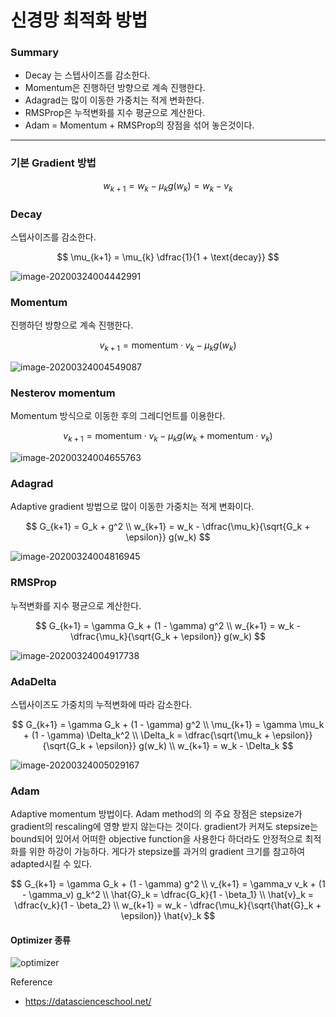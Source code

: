 <script> MathJax.Hub.Queue(["Typeset", MathJax.Hub]); </script>

# 신경망 최적화 방법

### Summary

- Decay 는 스텝사이즈를 감소한다.
- Momentum은 진행하던 방향으로 계속 진행한다.
- Adagrad는 많이 이동한 가중치는 적게 변화한다. 
- RMSProp은 누적변화를 지수 평균으로 계산한다.
- Adam = Momentum + RMSProp의 장점을 섞어 놓은것이다.
________

### 기본 Gradient 방법

$$
w_{k+1} = w_k - \mu_k g(w_k) = w_k - v_k
$$

### Decay

스텝사이즈를 감소한다.

$$
\mu_{k+1} = \mu_{k} \dfrac{1}{1 + \text{decay}}
$$

![image-20200324004442991](../../../resource/img/image-20200324004442991.png)

### Momentum

진행하던 방향으로 계속 진행한다.

$$
v_{k+1} = \text{momentum} \cdot v_k - \mu_k g(w_k)
$$

![image-20200324004549087](../../../resource/img/image-20200324004549087.png)

### Nesterov momentum

Momentum 방식으로 이동한 후의 그레디언트를 이용한다.

$$
v_{k+1} = \text{momentum} \cdot v_k - \mu_k g(w_k + \text{momentum} \cdot v_k)
$$


![image-20200324004655763](../../../resource/img/image-20200324004655763.png)

### Adagrad

Adaptive gradient 방법으로 많이 이동한 가중치는 적게 변화이다.

$$
G_{k+1} = G_k + g^2 \\
w_{k+1} = w_k - \dfrac{\mu_k}{\sqrt{G_k + \epsilon}} g(w_k)
$$

![image-20200324004816945](../../../resource/img/image-20200324004816945.png)

### RMSProp

누적변화를 지수 평균으로 계산한다.

$$
G_{k+1} = \gamma G_k + (1 - \gamma) g^2 \\
w_{k+1} = w_k - \dfrac{\mu_k}{\sqrt{G_k + \epsilon}} g(w_k)
$$

![image-20200324004917738](../../../resource/img/image-20200324004917738.png)

### AdaDelta

스텝사이즈도 가중치의 누적변화에 따라 감소한다.

$$
G_{k+1} = \gamma G_k + (1 - \gamma) g^2 \\
\mu_{k+1} = \gamma \mu_k + (1 - \gamma) \Delta_k^2 \\
\Delta_k = \dfrac{\sqrt{\mu_k + \epsilon}}{\sqrt{G_k + \epsilon}} g(w_k) \\
w_{k+1} = w_k - \Delta_k
$$

![image-20200324005029167](../../../resource/img/image-20200324005029167.png)

### Adam

Adaptive momentum 방법이다. Adam method의 의 주요 장점은 stepsize가 gradient의 rescaling에 영향 받지 않는다는 것이다. gradient가 커져도 stepsize는 bound되어 있어서 어떠한 objective function을 사용한다 하더라도 안정적으로 최적화를 위한 하강이 가능하다. 게다가 stepsize를 과거의 gradient 크기를 참고하여 adapted시킬 수 있다.

$$
G_{k+1} = \gamma G_k + (1 - \gamma) g^2 \\
v_{k+1} = \gamma_v v_k + (1 - \gamma_v) g_k^2 \\
\hat{G}_k = \dfrac{G_k}{1 - \beta_1} \\
\hat{v}_k = \dfrac{v_k}{1 - \beta_2} \\
w_{k+1} = w_k - \dfrac{\mu_k}{\sqrt{\hat{G}_k + \epsilon}} \hat{v}_k
$$


#### Optimizer 종류
![optimizer](../../../resource/img/optimizer.png)


Reference
- https://datascienceschool.net/